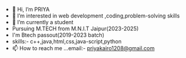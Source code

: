 - 👋 Hi, I’m PRIYA
- 👀 I’m interested in web development ,coding,problem-solving skills
- 🌱 I’m currently a student
- Pursuing M.TECH from M.N.I.T Jaipur(2023-2025)
- I'm Btech passout(2019-2023 batch)
- skills:- c++,java,html,css,java-script,python
- 📫 How to reach me ...email:- priyakairo1208@gmail.com

<!---
priyakairo/priyakairo is a ✨ special ✨ repository because its `README.md` (this file) appears on your GitHub profile.
You can click the Preview link to take a look at your changes.
--->
